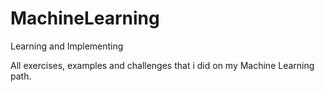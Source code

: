 # MachineLearning
Learning and Implementing 

All exercises, examples and challenges that i did on my Machine Learning path. 

